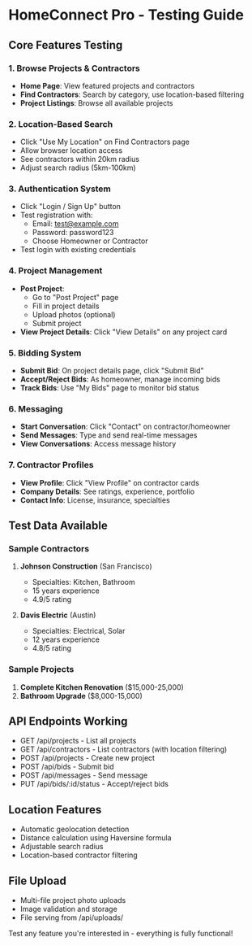 # HomeConnect Pro - Testing Guide

## Core Features Testing

### 1. Browse Projects & Contractors
- **Home Page**: View featured projects and contractors
- **Find Contractors**: Search by category, use location-based filtering
- **Project Listings**: Browse all available projects

### 2. Location-Based Search
- Click "Use My Location" on Find Contractors page
- Allow browser location access
- See contractors within 20km radius
- Adjust search radius (5km-100km)

### 3. Authentication System
- Click "Login / Sign Up" button
- Test registration with:
  - Email: test@example.com
  - Password: password123
  - Choose Homeowner or Contractor
- Test login with existing credentials

### 4. Project Management
- **Post Project**: 
  - Go to "Post Project" page
  - Fill in project details
  - Upload photos (optional)
  - Submit project
- **View Project Details**: Click "View Details" on any project card

### 5. Bidding System
- **Submit Bid**: On project details page, click "Submit Bid"
- **Accept/Reject Bids**: As homeowner, manage incoming bids
- **Track Bids**: Use "My Bids" page to monitor bid status

### 6. Messaging
- **Start Conversation**: Click "Contact" on contractor/homeowner
- **Send Messages**: Type and send real-time messages
- **View Conversations**: Access message history

### 7. Contractor Profiles
- **View Profile**: Click "View Profile" on contractor cards
- **Company Details**: See ratings, experience, portfolio
- **Contact Info**: License, insurance, specialties

## Test Data Available

### Sample Contractors
1. **Johnson Construction** (San Francisco)
   - Specialties: Kitchen, Bathroom
   - 15 years experience
   - 4.9/5 rating

2. **Davis Electric** (Austin)
   - Specialties: Electrical, Solar
   - 12 years experience
   - 4.8/5 rating

### Sample Projects
1. **Complete Kitchen Renovation** ($15,000-25,000)
2. **Bathroom Upgrade** ($8,000-15,000)

## API Endpoints Working
- GET /api/projects - List all projects
- GET /api/contractors - List contractors (with location filtering)
- POST /api/projects - Create new project
- POST /api/bids - Submit bid
- POST /api/messages - Send message
- PUT /api/bids/:id/status - Accept/reject bids

## Location Features
- Automatic geolocation detection
- Distance calculation using Haversine formula
- Adjustable search radius
- Location-based contractor filtering

## File Upload
- Multi-file project photo uploads
- Image validation and storage
- File serving from /api/uploads/

Test any feature you're interested in - everything is fully functional!